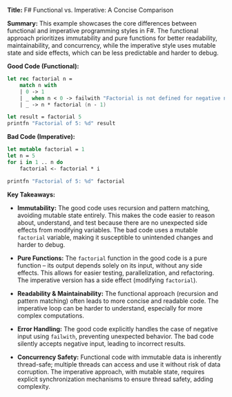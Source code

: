 **Title:** F# Functional vs. Imperative: A Concise Comparison

**Summary:** This example showcases the core differences between functional and imperative programming styles in F#.  The functional approach prioritizes immutability and pure functions for better readability, maintainability, and concurrency, while the imperative style uses mutable state and side effects, which can be less predictable and harder to debug.


**Good Code (Functional):**

```fsharp
let rec factorial n =
    match n with
    | 0 -> 1
    | _ when n < 0 -> failwith "Factorial is not defined for negative numbers"
    | _ -> n * factorial (n - 1)

let result = factorial 5
printfn "Factorial of 5: %d" result
```

**Bad Code (Imperative):**

```fsharp
let mutable factorial = 1
let n = 5
for i in 1 .. n do
    factorial <- factorial * i

printfn "Factorial of 5: %d" factorial
```


**Key Takeaways:**

* **Immutability:** The good code uses recursion and pattern matching, avoiding mutable state entirely. This makes the code easier to reason about, understand, and test because there are no unexpected side effects from modifying variables.  The bad code uses a mutable `factorial` variable, making it susceptible to unintended changes and harder to debug.

* **Pure Functions:** The `factorial` function in the good code is a pure function – its output depends solely on its input, without any side effects.  This allows for easier testing, parallelization, and refactoring. The imperative version has a side effect (modifying `factorial`).

* **Readability & Maintainability:** The functional approach (recursion and pattern matching) often leads to more concise and readable code. The imperative loop can be harder to understand, especially for more complex computations.

* **Error Handling:** The good code explicitly handles the case of negative input using `failwith`, preventing unexpected behavior. The bad code silently accepts negative input, leading to incorrect results.

* **Concurrency Safety:** Functional code with immutable data is inherently thread-safe; multiple threads can access and use it without risk of data corruption.  The imperative approach, with mutable state, requires explicit synchronization mechanisms to ensure thread safety, adding complexity.
